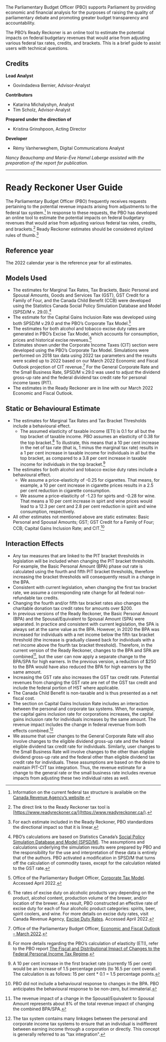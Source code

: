 The Parliamentary Budget Officer (PBO) supports Parliament by providing economic and financial analysis for the purposes of raising the quality of parliamentary debate and promoting greater budget transparency and accountability.

The PBO’s Ready Reckoner is an online tool to estimate the potential impacts on federal budgetary revenues that would arise from adjusting various federal tax rates, credits, and brackets. This is a brief guide to assist users with technical questions.

## Credits

**Lead Analyst**
- Govindadeva Bernier, Advisor-Analyst

**Contributors**
- Katarina Michalyshyn, Analyst
- Tim Scholz, Advisor-Analyst

**Prepared under the direction of**
- Kristina Grinshpoon, Acting Director

**Developer**
- Rémy Vanherweghem, Digital Communications Analyst

*Nancy Beauchamp and Marie-Ève Hamel Laberge assisted with the preparation of the report for publication.*

---

# Ready Reckoner User Guide

The Parliamentary Budget Officer (PBO) frequently receives requests pertaining to the potential revenue impacts arising from adjustments to the federal tax system.[^1] In response to these requests, the PBO has developed an online tool to estimate the potential impacts on federal budgetary revenues that would arise from adjusting various federal tax rates, credits, and brackets.[^2] Ready Reckoner estimates should be considered stylized rules of thumb.[^3]

## Reference year

The 2022 calendar year is the reference year for all estimates.

## Models Used

- The estimates for Marginal Tax Rates, Tax Brackets, Basic Personal and Spousal Amounts, Goods and Services Tax (GST), GST Credit for a Family of Four, and the Canada Child Benefit (CCB) were developed using the Statistics Canada Social Policy Simulation Database and Model (SPSD/M v. 29.0).[^4]
- The estimate for the Capital Gains Inclusion Rate was developed using both SPSD/M v.29.0 and the PBO’s Corporate Tax Model.[^5]
- The estimates for both alcohol and tobacco excise duty rates are generated in PBO’s Excise Tax Model, which accounts for consumption, prices and historical excise revenues.[^6]
- Estimates shown under the Corporate Income Taxes (CIT) section were developed using the PBO’s Corporate Tax Model. Simulations were performed on 2018 tax data using 2022 tax parameters and the results were scaled up to 2022 based on our March 2022 Economic and Fiscal Outlook projection of CIT revenue.[^7] For the General Corporate Rate and the Small Business Rate, SPSD/M v.29.0 was used to adjust the dividend gross-up rate and the federal dividend tax credit rate for personal income taxes (PIT).
- The estimates in the Ready Reckoner are in line with our March 2022 Economic and Fiscal Outlook.

## Static or Behavioural Estimate

- The estimates for Marginal Tax Rates and Tax Bracket Thresholds include a behavioural effect.
  - The assumed elasticity of taxable income (ETI) is 0.1 for all but the top bracket of taxable income. PBO assumes an elasticity of 0.38 for the top bracket.[^8] To illustrate, this means that a 10 per cent increase in the net of tax rate (that is, 1 minus the marginal tax rate) results in a 1 per cent increase in taxable income for individuals in all but the top bracket, as compared to a 3.8 per cent increase in taxable income for individuals in the top bracket.[^9]
- The estimates for both alcohol and tobacco excise duty rates include a behavioural effect.
  - We assume a price-elasticity of -0.25 for cigarettes. That means, for example, a 10 per cent increase in cigarette prices results in a 2.5 per cent reduction in cigarette consumption.
  - We assume a price-elasticity of -1.23 for spirts and -0.28 for wine. That means a 10 per cent increase in spirt and wine prices would lead to a 12.3 per cent and 2.8 per cent reduction in spirit and wine consumption, respectively.
- All other estimates not mentioned above are static estimates:  Basic Personal and Spousal Amounts; GST; GST Credit for a Family of Four; CCB; Capital Gains Inclusion Rate; and CIT.[^10]

## Interaction Effects

- Any tax measures that are linked to the PIT bracket thresholds in legislation will be included when changing the PIT bracket thresholds. For example, the Basic Personal Amount (BPA) phase out rate is calculated using the fourth and fifth PIT bracket thresholds, therefore increasing the bracket thresholds will consequently result in a change in the BPA.
- Consistent with current legislation, when changing the first tax bracket rate, we assume a corresponding rate change for all federal non-refundable tax credits. 
- Changing the fourth and/or fifth tax bracket rates also changes the charitable donation tax credit rates for amounts over $200.
- In previous versions of the Ready Reckoner, the Basic Personal Amount (BPA) and the Spousal/Equivalent to Spousal Amount (SPA) were separated. In practice and consistent with current legislation, the SPA is always set at the same value as the BPA. However, in 2020 the BPA was increased for individuals with a net income below the fifth tax bracket threshold (the increase is gradually clawed back for individuals with a net income above the fourth tax bracket threshold). Therefore, in the current version of the Ready Reckoner, changes to the BPA and SPA are combined[^11], but the user can now apply a separate change to the BPA/SPA for high earners. In the previous version, a reduction of $250 to the BPA would have also reduced the BPA for high earners by the same amount.
- Increasing the GST rate also increases the GST tax credit rate. Potential revenues from changing the GST rate are net of the GST tax credit and include the federal portion of HST where applicable.
- The Canada Child Benefit is non-taxable and is thus presented as a net fiscal cost.
- The section on Capital Gains Inclusion Rate includes an interaction between the personal and corporate tax systems. When, for example, the capital gains inclusion rate for corporations increases, the capital gains inclusion rate for individuals increases by the same amount. The revenue impact includes the change in federal revenue from both effects combined.[^12] 
- We assume that user changes to the General Corporate Rate will also involve changes to the eligible dividend gross-up rate and the federal eligible dividend tax credit rate for individuals. Similarly, user changes to the Small Business Rate will involve changes to the other than eligible dividend gross-up rate and the federal other than eligible dividend tax credit rate for individuals. These assumptions are based on the desire to maintain PIT-CIT tax integration. Thus, the revenue estimate for a change to the general rate or the small business rate includes revenue impacts from adjusting these two individual rates as well.

[^1]: Information on the current federal tax structure is available on the [Canada Revenue Agency’s website](https://www.canada.ca/en/revenue-agency/services/tax/rates.html).
[^2]: The direct link to the Ready Reckoner tax tool is [https://www.readyreckoner.ca/](https://www.readyreckoner.ca/).
[^3]: For each estimate included in the Ready Reckoner, PBO standardizes the directional impact so that it is linear.
[^4]: PBO’s calculations are based on Statistics Canada’s [Social Policy Simulation Database and Model (SPSD/M)](https://www.statcan.gc.ca/eng/microsimulation/spsdm/spsdm). The assumptions and calculations underlying the simulation results were prepared by PBO and the responsibility for the use and interpretation of these data is entirely that of the authors. PBO activated a modification in SPSD/M that turns off the calculation of commodity taxes, except for the calculation related to the GST rate.
[^5]: Office of the Parliamentary Budget Officer, [Corporate Tax Model](https://www.pbo-dpb.ca/en/publications/LIBARC-1617-334--corporate-tax-model--modele-simulation-impot-societes). Accessed April 2022.
[^6]: The rates of excise duty on alcoholic products vary depending on the product, alcohol content, production volume of the brewer, and/or location of the brewer. As a result, PBO constructed an effective rate of excise duty for each of four alcoholic product categories: spirits, beer, spirit coolers, and wine. For more details on excise duty rates, visit Canada Revenue Agency, [Excise Duty Rates](https://www.canada.ca/en/revenue-agency/services/forms-publications/publications/edrates/excise-duty-rates.html). Accessed April 2022.
[^7]: Office of the Parliamentary Budget Officer, [Economic and Fiscal Outlook – March 2022](https://www.pbo-dpb.ca/en/publications/RP-2122-030-S--economic-fiscal-outlook-march-2022--perspectives-economiques-financieres-mars-2022).
[^8]: For more details regarding the PBO’s calculation of elasticity (ETI), refer to the PBO report [The Fiscal and Distributional Impact of Changes to the Federal Personal Income Tax Regime](https://www.pbo-dpb.ca/en/publications/LIBARC-1516-297--the-fiscal-and-distributional-impact-of--incidence-financiere-et-effet-de-repartition).
[^9]: A 10 per cent increase in the first bracket rate (currently 15 per cent) would be an increase of 1.5 percentage points (to 16.5 per cent overall. The calculation is as follows: 15 per cent * 0.1 = 1.5 percentage points.
[^10]: PBO did not include a behavioural response to changes in the BPA. PBO anticipates the behavioural response to be non-zero, but immaterial.
[^11]: The revenue impact of a change in the Spousal/Equivalent to Spousal Amount represents about 8% of the total revenue impact of changing the combined BPA/SPA.
[^12]: The tax system contains many linkages between the personal and corporate income tax systems to ensure that an individual is indifferent between earning income through a corporation or directly. This concept is generally referred to as "tax integration".